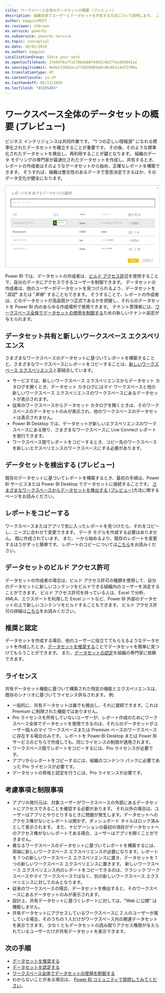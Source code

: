 ```yaml
---
title: ワークスペース全体のデータセットの概要 (プレビュー)
description: 組織全体でユーザーとデータセットを共有する方法について説明します。 これで、各自のワークスペースのデータセットに基づいてレポートを作成できます。
author: maggiesMSFT
ms.reviewer: chbraun
ms.service: powerbi
ms.subservice: powerbi-service
ms.topic: conceptual
ms.date: 10/01/2019
ms.author: maggies
LocalizationGroup: Share your work
ms.openlocfilehash: 3fe0478a7fa570b4d88f4493c4b27fec083041ae
ms.sourcegitcommit: 0e9e211082eca7fd939803e0cd9c6b114af2f90a
ms.translationtype: HT
ms.contentlocale: ja-JP
ms.lasthandoff: 05/13/2020
ms.locfileid: "83285465"
---
```

# <a name="intro-to-datasets-across-workspaces-preview"></a>ワークスペース全体のデータセットの概要 (プレビュー)

ビジネス インテリジェンスは共同作業です。 "1 つの正しい情報源" になれる標準化されたデータセットを確立することが重要です。 その後、そのような標準化されたデータセットを検出し、再利用することが鍵となります。 組織のデータ モデリングの専門家が最適化されたデータセットを作成し、共有するとき、レポートの作成者はそのようなデータセットから始め、正確なレポートを構築できます。 そうすれば、組織は整合性のあるデータで意思決定できるほか、そのデータ文化が健全になります。

![共有データセットを選択する](media/service-datasets-across-workspaces/power-bi-select-shared-dataset.png)

Power BI では、データセットの作成者は、[ビルド アクセス許可](service-datasets-build-permissions.md)を使用することで、自分のデータにアクセスできるユーザーを制御できます。 データセットの作成者は、他のユーザーがデータセットを見つけられるよう、データセットを "*認定*" または "*昇格*" することもできます。 そうすることで、レポートの作成者は、どのデータセットが高品質かつ正式であるかを把握し、それらのデータセットを Power BI 内のあらゆる作成場所で使用できます。 テナント管理者には、[ワークスペース全体でデータセットの使用を制御する](service-datasets-admin-across-workspaces.md)ための新しいテナント設定が与えられます。

## <a name="dataset-sharing-and-the-new-workspace-experience"></a>データセット共有と新しいワークスペース エクスペリエンス

さまざまなワークスペースのデータセットに基づいてレポートを構築することと、さまざまなワークスペースにレポートをコピーすることは、[新しいワークスペース エクスペリエンス](../collaborate-share/service-create-the-new-workspaces.md)と密結合しています。

- サービスでは、新しいワークスペース エクスペリエンスからデータセット カタログを開くとき、データセット カタログにはマイ ワークスペースと他の新しいワークスペース エクスペリエンスのワークスペースにあるデータセットが表示されます。 
- 従来のワークスペースからデータセット カタログを開くときは、そのワークスペースのデータセットのみが表示され、他のワークスペースのデータセットは表示されません。
- Power BI Desktop では、データセットが新しいエクスペリエンスのワークスペースにある限り、さまざまなワークスペースに Live Connect レポートを発行できます。
- ワークスペース間でレポートをコピーするとき、コピー先のワークスペースを新しいエクスペリエンスのワークスペースにする必要があります。

## <a name="discover-datasets-preview"></a>データセットを検出する (プレビュー)

既存のデータセットに基づいてレポートを構築するとき、最初の手順は、Power BI サービスまたは Power BI Desktop でデータセットに接続することです。 [さまざまなワークスペースからデータセットを検出する (プレビュー)](service-datasets-discover-across-workspaces.md)方法に関するページをお読みください。

## <a name="copy-a-report"></a>レポートをコピーする

ワークスペースまたはアプリで気に入ったレポートを見つけたら、それをコピーし、ニーズに合わせて変更できます。 データ モデルを作成する必要はありません。 既に作成されています。 また、一から始めるより、既存のレポートを変更するほうがずっと簡単です。 レポートのコピーについては[こちら](service-datasets-copy-reports.md)をお読みください。

## <a name="build-permission-for-datasets"></a>データセットのビルド アクセス許可

データセットの作成者の場合は、ビルド アクセス許可の種類を使用して、自分のデータセットに新しいコンテンツをビルドできる組織内のユーザーを決定することができます。 ビルド アクセス許可を持っている人は、Excel で分析、XMLA、エクスポートを利用した Excel シートなど、Power BI 外部のデータセットの上で新しいコンテンツをビルドすることもできます。 ビルド アクセス許可の詳細は[こちら](service-datasets-build-permissions.md)をお読みください。

## <a name="promotion-and-certification"></a>推奨と認定

データセットを作成する場合、他のユーザーに役立ててもらえるようなデータセットを作成したとき、[データセットを推奨する](service-datasets-promote.md)ことでデータセットを簡単に見つけてもらうことができます。 また、[データセットの認定](service-datasets-certify.md)を組織の専門家に依頼できます。

## <a name="licensing"></a>ライセンス

共有データセット機能に基づいて構築された特定の機能とエクスペリエンスは、既存のシナリオに基づいてライセンス供与されます。 例:

- 一般的に、共有データセットは誰でも検出し、それに接続できます。これは Premium に制限された機能ではありません。
- Pro ライセンスを所有していないユーザーが、レポート作成のためにワークスペース全体でデータセットを使用できるのは、それらのデータセットがユーザー個人のマイ ワークスペースまたは Premium ベースのワークスペースに存在する場合のみです。 レポートを Power BI Desktop または Power BI サービスのどちらで作成しても、同じライセンスの制限が適用されます。
- ワークスペース間でレポートをコピーするには、Pro ライセンスが必要です。
- アプリからレポートをコピーするには、組織のコンテンツ パックに必要であった Pro ライセンスが必要です。
- データセットの昇格と認定を行うには、Pro ライセンスが必要です。

## <a name="considerations-and-limitations"></a>考慮事項と制限事項

- アプリの発行元は、対象ユーザーがワークスペースの外部にあるデータセットにアクセスできることを確認する必要があります。 それ以外の場合は、ユーザーはアプリとやりとりするときに問題が発生します。データセットへのアクセス権がないとレポートは開かず、ダッシュボード タイルはロック済みとして表示されます。 また、ナビゲーションの最初の項目がデータセットへのアクセス権がないレポートである場合、ユーザーはアプリを開くことができません。
- 異なるワークスペースのデータセットに基づいてレポートを構築するには、両端に新しいワークスペース エクスペリエンスが必要になります。レポートを 1 つの新しいワークスペース エクスペリエンスに置き、データセットを 1 つの新しいワークスペース エクスペリエンスに置きます。 新しいワークスペース エクスペリエンス内のレポートをコピーできるのは、クラシック ワークスペースやマイ ワークスペースではなく、別の新しいワークスペース エクスペリエンスに対してのみとなります。 
- 従来のワークスペースの場合、データセットを検出すると、そのワークスペースにあるデータセットのみが表示されます。
- 設計上、共有データセットに基づくレポートに対しては、"Web に公開" は機能しません。
- 共有データセットにアクセスしているワークスペースに 2 人のユーザーが属している場合、そのうちの 1 人だけがワークスペース内の関連データセットを表示できます。 少なくともデータセットの読み取りアクセス権限が与えられているユーザーだけが共有データセットを表示できます。 

## <a name="next-steps"></a>次の手順

- [データセットを推奨する](service-datasets-promote.md)
- [データセットを認定する](service-datasets-certify.md)
- [ワークスペース全体でデータセットの使用を制御する](service-datasets-admin-across-workspaces.md)
- わからないことがある場合は、 [Power BI コミュニティで質問してみてください](https://community.powerbi.com/)。
